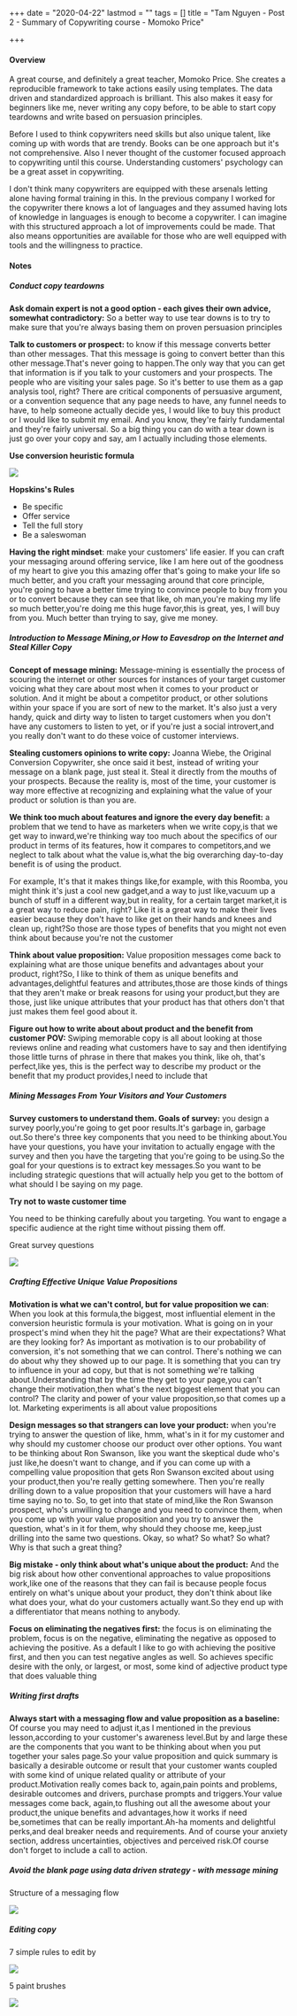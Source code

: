+++
date = "2020-04-22"
lastmod = ""
tags = []
title = "Tam Nguyen - Post 2 - Summary of Copywriting course - Momoko Price"

+++
#### Overview

A great course, and definitely a great teacher, Momoko Price. She creates a reproducible framework to take actions easily using templates. The data driven and standardized approach is brilliant. This also makes it easy for beginners like me, never writing any copy before, to be able to start copy teardowns and write based on persuasion principles.

Before I used to think copywriters need skills but also unique talent, like coming up with words that are trendy. Books can be one approach but it's not comprehensive. Also I never thought of the customer focused approach to copywriting until this course. Understanding customers' psychology can be a great asset in copywriting.

I don't think many copywriters are equipped with these arsenals letting alone having formal training in this. In the previous company I worked for the copywriter there knows a lot of languages and they assumed having lots of knowledge in languages is enough to become a copywriter. I can imagine with this structured approach a lot of improvements could be made. That also means opportunities are available for those who are well equipped with tools and the willingness to practice.

#### Notes

##### Conduct copy teardowns

**Ask domain expert is not a good option - each gives their own advice, somewhat contradictory:** So a better way to use tear downs is to try to make sure that you're always basing them on proven persuasion principles

**Talk to customers or prospect:** to know if this message converts better than other messages. That this message is going to convert better than this other message.That's never going to happen.The only way that you can get that information is if you talk to your customers and your prospects. The people who are visiting your sales page. So it's better to use them as a gap analysis tool, right? There are critical components of persuasive argument, or a convention sequence that any page needs to have, any funnel needs to have, to help someone actually decide yes, I would like to buy this product or I would like to submit my email. And you know, they're fairly fundamental and they're fairly universal. So a big thing you can do with a tear down is just go over your copy and say, am I actually including those elements.

**Use conversion heuristic formula**

![](/uploads/d5c74482-cfd0-4a5b-b5db-e6f806108048.png)

**Hopskins's Rules**

* Be specific
* Offer service
* Tell the full story
* Be a saleswoman

**Having the right mindset**: make your customers' life easier. If you can craft your messaging around offering service, like I am here out of the goodness of my heart to give you this amazing offer that's going to make your life so much better, and you craft your messaging around that core principle, you're going to have a better time trying to convince people to buy from you or to convert because they can see that like, oh man,you're making my life so much better,you're doing me this huge favor,this is great, yes, I will buy from you. Much better than trying to say, give me money.

##### Introduction to Message Mining,or How to Eavesdrop on the Internet and Steal Killer Copy

**Concept of message mining:** Message-mining is essentially the process of scouring the internet or other sources for instances of your target customer voicing what they care about most when it comes to your product or solution. And it might be about a competitor product, or other solutions within your space if you are sort of new to the market. It's also just a very handy, quick and dirty way to listen to target customers when you don't have any customers to listen to yet, or if you're just a social introvert,and you really don't want to do these voice of customer interviews.

**Stealing customers opinions to write copy:** Joanna Wiebe, the Original Conversion Copywriter, she once said it best, instead of writing your message on a blank page, just steal it. Steal it directly from the mouths of your prospects. Because the reality is, most of the time, your customer is way more effective at recognizing and explaining what the value of your product or solution is than you are.

**We think too much about features and ignore the every day benefit:** a problem that we tend to have as marketers when we write copy,is that we get way to inward,we're thinking way too much about the specifics of our product in terms of its features, how it compares to competitors,and we neglect to talk about what the value is,what the big overarching day-to-day benefit is of using the product.

For example, It's that it makes things like,for example, with this Roomba, you might think it's just a cool new gadget,and a way to just like,vacuum up a bunch of stuff in a different way,but in reality, for a certain target market,it is a great way to reduce pain, right? Like it is a great way to make their lives easier because they don't have to like get on their hands and knees and clean up, right?So those are those types of benefits that you might not even think about because you're not the customer

**Think about value proposition:** Value proposition messages come back to explaining what are those unique benefits and advantages about your product, right?So, I like to think of them as unique benefits and advantages,delightful features and attributes,those are those kinds of things that they aren't make or break reasons for using your product,but they are those, just like unique attributes that your product has that others don't that just makes them feel good about it.

**Figure out how to write about about product and the benefit from customer POV:** Swiping memorable copy is all about looking at those reviews online and reading what customers have to say and then identifying those little turns of phrase in there that makes you think, like oh, that's perfect,like yes, this is the perfect way to describe my product or the benefit that my product provides,I need to include that

##### Mining Messages From Your Visitors and Your Customers

**Survey customers to understand them. Goals of survey:** you design a survey poorly,you're going to get poor results.It's garbage in, garbage out.So there's three key components that you need to be thinking about.You have your questions, you have your invitation to actually engage with the survey and then you have the targeting that you're going to be using.So the goal for your questions is to extract key messages.So you want to be including strategic questions that will actually help you get to the bottom of what should I be saying on my page.

**Try not to waste customer time**

You need to be thinking carefully about you targeting. You want to engage a specific audience at the right time without pissing them off.

Great survey questions

![](/uploads/12dbcc64-b801-446d-9250-23fe94b2a5ce.png)

##### Crafting Effective Unique Value Propositions

**Motivation is what we can't control, but for value proposition we can**: When you look at this formula,the biggest, most influential element in the conversion heuristic formula is your motivation. What is going on in your prospect's mind when they hit the page? What are their expectations? What are they looking for? As important as motivation is to our probability of conversion, it's not something that we can control. There's nothing we can do about why they showed up to our page. It is something that you can try to influence in your ad copy, but that is not something we're talking about.Understanding that by the time they get to your page,you can't change their motivation,then what's the next biggest element that you can control? The clarity and power of your value proposition,so that comes up a lot. Marketing experiments is all about value propositions

**Design messages so that strangers can love your product:** when you're trying to answer the question of like, hmm, what's in it for my customer and why should my customer choose our product over other options. You want to be thinking about Ron Swanson, like you want the skeptical dude who's just like,he doesn't want to change, and if you can come up with a compelling value proposition that gets Ron Swanson excited about using your product,then you're really getting somewhere. Then you're really drilling down to a value proposition that your customers will have a hard time saying no to. So, to get into that state of mind,like the Ron Swanson prospect, who's unwilling to change and you need to convince them, when you come up with your value proposition and you try to answer the question, what's in it for them, why should they choose me, keep,just drilling into the same two questions. Okay, so what? So what? So what? Why is that such a great thing?

**Big mistake - only think about what's unique about the product:** And the big risk about how other conventional approaches to value propositions work,like one of the reasons that they can fail is because people focus entirely on what's unique about your product, they don't think about like what does your, what do your customers actually want.So they end up with a differentiator that means nothing to anybody.

**Focus on eliminating the negatives first:** the focus is on eliminating the problem, focus is on the negative, eliminating the negative as opposed to achieving the positive. As a default I like to go with achieving the positive first, and then you can test negative angles as well. So achieves specific desire with the only, or largest, or most, some kind of adjective product type that does valuable thing

##### Writing first drafts

**Always start with a messaging flow and value proposition as a baseline:** Of course you may need to adjust it,as I mentioned in the previous lesson,according to your customer's awareness level.But by and large these are the components that you want to be thinking about when you put together your sales page.So your value proposition and quick summary is basically a desirable outcome or result that your customer wants coupled with some kind of unique related quality or attribute of your product.Motivation really comes back to, again,pain points and problems, desirable outcomes and drivers, purchase prompts and triggers.Your value messages come back, again,to flushing out all the awesome about your product,the unique benefits and advantages,how it works if need be,sometimes that can be really important.Ah-ha moments and delightful perks,and deal breaker needs and requirements. And of course your anxiety section, address uncertainties, objectives and perceived risk.Of course don't forget to include a call to action.

##### Avoid the blank page using data driven strategy - with message mining

Structure of a messaging flow

![](/uploads/9ce7272b-051f-4804-b2fd-aae952290d96.png)

##### Editing copy

7 simple rules to edit by

![](/uploads/76216a11-1b7e-4a25-bbc9-2f9eaacaa812.png)

5 paint brushes

![](/uploads/3c5b84db-b4fd-4cc6-823e-b4d50a3f30fc.png)